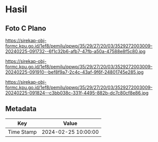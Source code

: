 # Hasil

## Foto C Plano

https://sirekap-obj-formc.kpu.go.id/1ef8/pemilu/ppwp/35/29/27/20/03/3529272003009-20240225-091732--6f1c32b6-afb7-47fb-a50a-47588e8f5c80.jpg

https://sirekap-obj-formc.kpu.go.id/1ef8/pemilu/ppwp/35/29/27/20/03/3529272003009-20240225-091910--bef8f9a7-2c4c-43af-9f6f-24801745e285.jpg

https://sirekap-obj-formc.kpu.go.id/1ef8/pemilu/ppwp/35/29/27/20/03/3529272003009-20240225-091824--c3bb038c-331f-4495-882b-dc7c80cf8e86.jpg


## Metadata

| Key        | Value               |
| ---------- | ------------------- |
| Time Stamp | 2024-02-25 10:00:00 |



